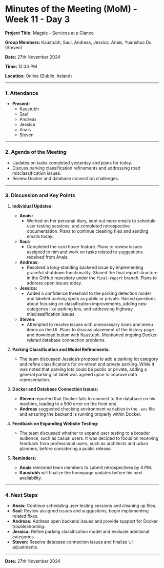 # Minutes of the Meeting (MoM) - Week 11 - Day 3

**Project Title:** Magpie - Services at a Glance

**Group Members:** Kaustubh, Saul, Andreas, Jessica, Anais, Yuanshuo Du (Steven)

**Date:** 27th November 2024

**Time:** 12:34 PM

**Location:** Online (Dublin, Ireland)

---

### **1. Attendance**

- **Present:**
  - Kaustubh
  - Saul
  - Andreas
  - Jessica
  - Anais
  - Steven

---

### **2. Agenda of the Meeting**

- Updates on tasks completed yesterday and plans for today.
- Discuss parking classification refinements and addressing road misclassification issues.
- Review Docker and database connection challenges.

---

### **3. Discussion and Key Points**

1. **Individual Updates:**

   - **Anais:**
     - Worked on her personal diary, sent out more emails to schedule user testing sessions, and completed retrospective documentation. Plans to continue cleaning files and sending emails today.
   - **Saul:**
     - Completed the card hover feature. Plans to review issues assigned to him and work on tasks related to suggestions received from Anais.
   - **Andreas:**
     - Resolved a long-standing backend issue by implementing graceful shutdown functionality. Shared the final report structure in the GitHub repository under the `final-report` branch. Plans to address open issues today.
   - **Jessica:**
     - Added a confidence threshold to the parking detection model and labeled parking spots as public or private. Raised questions about focusing on classification improvements, adding new categories like parking lots, and addressing highway misclassification issues.
   - **Steven:**
     - Attempted to resolve issues with unnecessary icons and menu items on the UI. Plans to discuss placement of the history page and download button with Kaustubh. Mentioned ongoing Docker-related database connection problems.

2. **Parking Classification and Model Refinements:**

   - The team discussed Jessica’s proposal to add a parking lot category and refine classifications for on-street and private parking. While it was noted that parking lots could be public or private, adding a general parking lot label was agreed upon to improve data representation.

3. **Docker and Database Connection Issues:**

   - **Steven** reported that Docker fails to connect to the database on his machine, leading to a 500 error on the front end.
   - **Andreas** suggested checking environment variables in the `.env` file and ensuring the backend is running properly within Docker.

4. **Feedback on Expanding Website Testing:**

   - The team discussed whether to expand user testing to a broader audience, such as casual users. It was decided to focus on receiving feedback from professional users, such as architects and urban planners, before considering a public release.

5. **Reminders:**
   - **Anais** reminded team members to submit retrospectives by 4 PM.
   - **Kaustubh** will finalize the homepage updates before his next availability.

---

### **4. Next Steps**

- **Anais:** Continue scheduling user testing sessions and cleaning up files.
- **Saul:** Review assigned issues and suggestions, begin implementing related fixes.
- **Andreas:** Address open backend issues and provide support for Docker troubleshooting.
- **Jessica:** Refine parking classification model and evaluate additional categories.
- **Steven:** Resolve database connection issues and finalize UI adjustments.

---

**Date:** 27th November 2024
